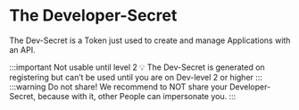 # The Developer-Secret

The Dev-Secret is a Token just used to create and manage Applications with an API.

:::important Not usable until level 2
💡 The Dev-Secret is generated on registering but can’t be used until you are on Dev-level 2 or higher
:::
:::warning Do not share!
We recommend to NOT share your Developer-Secret, because with it, other People can impersonate you.
:::